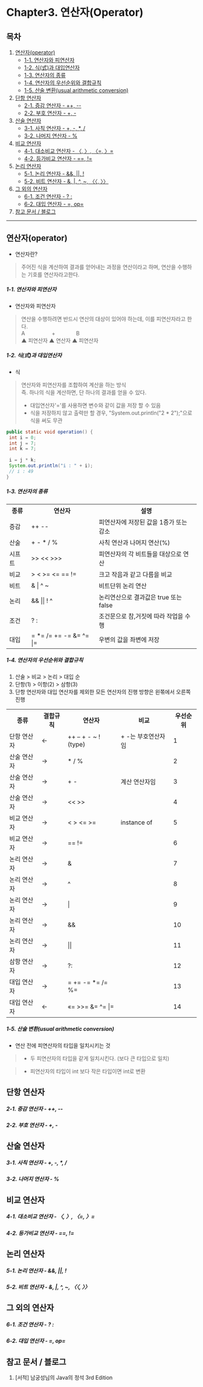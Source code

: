 # Chapter3. 연산자(Operator)

## 목차
1. [연산자(operator)](https://github.com/hongcoding94/java_storage/blob/main/Chapter3.%20%EC%97%B0%EC%82%B0%EC%9E%90(Operator).md#%EC%97%B0%EC%82%B0%EC%9E%90operator "연산자(operator)")
    - [1-1. 연산자와 피연산자](https://github.com/hongcoding94/java_storage/blob/main/Chapter3.%20%EC%97%B0%EC%82%B0%EC%9E%90(Operator).md#1-1-%EC%97%B0%EC%82%B0%EC%9E%90%EC%99%80-%ED%94%BC%EC%97%B0%EC%82%B0%EC%9E%90 "연산자와 피연산자")
    - [1-2. 식(式)과 대입연산자](https://github.com/hongcoding94/java_storage/blob/main/Chapter3.%20%EC%97%B0%EC%82%B0%EC%9E%90(Operator).md#1-2-%EC%8B%9D%E5%BC%8F%EA%B3%BC-%EB%8C%80%EC%9E%85%EC%97%B0%EC%82%B0%EC%9E%90 "식(式)과 대입연산자")
    - [1-3. 연산자의 종류](https://github.com/hongcoding94/java_storage/blob/main/Chapter3.%20%EC%97%B0%EC%82%B0%EC%9E%90(Operator).md#1-3-%EC%97%B0%EC%82%B0%EC%9E%90%EC%9D%98-%EC%A2%85%EB%A5%98 "연산자의 종류")
    - [1-4. 연산자의 우선순위와 결합규칙](https://github.com/hongcoding94/java_storage/blob/main/Chapter3.%20%EC%97%B0%EC%82%B0%EC%9E%90(Operator).md#1-4-%EC%97%B0%EC%82%B0%EC%9E%90%EC%9D%98-%EC%9A%B0%EC%84%A0%EC%88%9C%EC%9C%84%EC%99%80-%EA%B2%B0%ED%95%A9%EA%B7%9C%EC%B9%99 "연산자의 우선순위와 결합규칙")
    - [1-5. 산술 변환(usual arithmetic conversion)](https://github.com/hongcoding94/java_storage/blob/main/Chapter3.%20%EC%97%B0%EC%82%B0%EC%9E%90(Operator).md#1-5-%EC%82%B0%EC%88%A0-%EB%B3%80%ED%99%98usual-arithmetic-conversion "산술 변환(usual arithmetic conversion)")
2. [단항 연산자](https://github.com/hongcoding94/java_storage/blob/main/Chapter3.%20%EC%97%B0%EC%82%B0%EC%9E%90(Operator).md#%EB%8B%A8%ED%95%AD-%EC%97%B0%EC%82%B0%EC%9E%90 "단항 연산자")
    - [2-1. 증감 연산자 - ++, --](https://github.com/hongcoding94/java_storage/blob/main/Chapter3.%20%EC%97%B0%EC%82%B0%EC%9E%90(Operator).md#2-1-%EC%A6%9D%EA%B0%90-%EC%97%B0%EC%82%B0%EC%9E%90------ "증감 연산자 - ++, --")
    - [2-2. 부호 연산자 - +, -](https://github.com/hongcoding94/java_storage/blob/main/Chapter3.%20%EC%97%B0%EC%82%B0%EC%9E%90(Operator).md#2-2-%EB%B6%80%ED%98%B8-%EC%97%B0%EC%82%B0%EC%9E%90----- "부호 연산자 - +, -")
3. [산술 연산자](https://github.com/hongcoding94/java_storage/blob/main/Chapter3.%20%EC%97%B0%EC%82%B0%EC%9E%90(Operator).md#%EC%82%B0%EC%88%A0-%EC%97%B0%EC%82%B0%EC%9E%90 "산술 연산자")
    - [3-1. 사칙 연산자 - +, -, *, /](https://github.com/hongcoding94/java_storage/blob/main/Chapter3.%20%EC%97%B0%EC%82%B0%EC%9E%90(Operator).md#3-1-%EC%82%AC%EC%B9%99-%EC%97%B0%EC%82%B0%EC%9E%90------- "사칙 연산자 - +, -, *, /")
    - [3-2. 나머지 연산자 - %](https://github.com/hongcoding94/java_storage/blob/main/Chapter3.%20%EC%97%B0%EC%82%B0%EC%9E%90(Operator).md#3-2-%EB%82%98%EB%A8%B8%EC%A7%80-%EC%97%B0%EC%82%B0%EC%9E%90--- "나머지 연산자 - %")
4. [비교 연산자](https://github.com/hongcoding94/java_storage/blob/main/Chapter3.%20%EC%97%B0%EC%82%B0%EC%9E%90(Operator).md#%EB%B9%84%EA%B5%90-%EC%97%B0%EC%82%B0%EC%9E%90 "비교 연산자")
    - [4-1. 대소비교 연산자 - 〈, 〉, 〈=, 〉=](https://github.com/hongcoding94/java_storage/blob/main/Chapter3.%20%EC%97%B0%EC%82%B0%EC%9E%90(Operator).md#4-1-%EB%8C%80%EC%86%8C%EB%B9%84%EA%B5%90-%EC%97%B0%EC%82%B0%EC%9E%90------ "대소비교 연산자 - 〈, 〉, 〈=, 〉=")
    - [4-2. 등가비교 연산자 - ==, !=](https://github.com/hongcoding94/java_storage/blob/main/Chapter3.%20%EC%97%B0%EC%82%B0%EC%9E%90(Operator).md#4-2-%EB%93%B1%EA%B0%80%EB%B9%84%EA%B5%90-%EC%97%B0%EC%82%B0%EC%9E%90---- "등가비교 연산자 - ==, !=")
5. [논리 연산자](https://github.com/hongcoding94/java_storage/blob/main/Chapter3.%20%EC%97%B0%EC%82%B0%EC%9E%90(Operator).md#%EB%85%BC%EB%A6%AC-%EC%97%B0%EC%82%B0%EC%9E%90 "논리 연산자")
    - [5-1. 논리 연산자 - &&, ||, !](https://github.com/hongcoding94/java_storage/blob/main/Chapter3.%20%EC%97%B0%EC%82%B0%EC%9E%90(Operator).md#5-1-%EB%85%BC%EB%A6%AC-%EC%97%B0%EC%82%B0%EC%9E%90----- "논리 연산자 - &&, ||, !")
    - [5-2. 비트 연산자 - &, |, ^, ~, 〈〈, 〉〉](https://github.com/hongcoding94/java_storage/blob/main/Chapter3.%20%EC%97%B0%EC%82%B0%EC%9E%90(Operator).md#5-2-%EB%B9%84%ED%8A%B8-%EC%97%B0%EC%82%B0%EC%9E%90-------- "비트 연산자 - &, |, ^, ~, 〈〈, 〉〉")
6. [그 외의 연산자](https://github.com/hongcoding94/java_storage/blob/main/Chapter3.%20%EC%97%B0%EC%82%B0%EC%9E%90(Operator).md#%EA%B7%B8-%EC%99%B8%EC%9D%98-%EC%97%B0%EC%82%B0%EC%9E%90 "그 외의 연산자")
    - [6-1. 조건 연산자 - ? :](https://github.com/hongcoding94/java_storage/blob/main/Chapter3.%20%EC%97%B0%EC%82%B0%EC%9E%90(Operator).md#6-1-%EC%A1%B0%EA%B1%B4-%EC%97%B0%EC%82%B0%EC%9E%90---- "조건 연산자 - ? :")
    - [6-2. 대입 연산자 - =, op=](https://github.com/hongcoding94/java_storage/blob/main/Chapter3.%20%EC%97%B0%EC%82%B0%EC%9E%90(Operator).md#6-2-%EB%8C%80%EC%9E%85-%EC%97%B0%EC%82%B0%EC%9E%90----op "대입 연산자 - =, op=")
7. [참고 문서 / 블로그](https://github.com/hongcoding94/java_storage/blob/main/Chapter3.%20%EC%97%B0%EC%82%B0%EC%9E%90(Operator).md#%EC%B0%B8%EA%B3%A0-%EB%AC%B8%EC%84%9C--%EB%B8%94%EB%A1%9C%EA%B7%B8 "참고 문서 / 블로그")

---

## 연산자(operator)
  
  - 연산자란?
  > 주어진 식을 계산하여 결과를 얻어내는 과정을 연산이라고 하며, 연산을 수행하는 기호를 연산자라고한다.

  ##### 1-1. 연산자와 피연산자
  
  - 연산자와 피연산자
  > 연산을 수행하려면 반드시 연산의 대상이 있어야 하는데, 이를 피연산자라고 한다. <br/>
  > A &nbsp;&nbsp;&nbsp;&nbsp;&nbsp;&nbsp;&nbsp;&nbsp;&nbsp;&nbsp;&nbsp;&nbsp;&nbsp;&nbsp;&nbsp;&nbsp; + &nbsp;&nbsp;&nbsp;&nbsp;&nbsp;&nbsp;&nbsp;&nbsp;&nbsp;&nbsp;&nbsp;&nbsp; B <br/>
  > ▲ 피연산자 ▲ 연산자 ▲ 피연산자
  
  ##### 1-2. 식(式)과 대입연산자
  
  - 식
  > 연산자와 피연산자를 조합하여 계산을 하는 방식 <br/>
  > 즉. 하나의 식을 계산하면, 단 하나의 결과를 얻을 수 있다.
  >  - 대입연산자'='를 사용하면 변수와 같이 값을 저장 할 수 있음
  >  - 식을 저장하지 않고 출력만 할 경우, "System.out.println("2 * 2");"으로 식을 써도 무관
  
  ```java
  public static void operation() {
   int i = 0;
   int j = 7;
   int k = 7;
   
   i = j * k;
   System.out.println("i : " + i);
   // i : 49
  }
  ```
  
  ##### 1-3. 연산자의 종류
  <table>
    <tr>
        <th>종류</th>
        <th>연산자</th>
        <th>설명</th>
    </tr>
    <tr>
        <td>증감</td>
        <td> ++   -- </td>
        <td>피연산자에 저장된 값을 1증가 또는 감소</td>
    </tr>
    <tr>
        <td>산술</td>
        <td> +   -   *   /   % </td>
        <td>사칙 연산과 나머지 연산(%)</td>
    </tr>
    <tr>
        <td>시프트</td>
        <td> >>   <<  >>> </td>
        <td>피연산자의 각 비트들을 대상으로 연산</td>
    </tr>
    <tr>
        <td>비교</td>
        <td> >   <   >=   <=   ==   != </td>
        <td>크고 작음과 같고 다름을 비교</td>
    </tr>
    <tr>
        <td>비트</td>
        <td> &   |   ^   ~ </td>
        <td>비트단위 논리 연산</td>
    </tr>
    <tr>
        <td>논리</td>
        <td> &&   ||   !   ^ </td>
        <td>논리연산으로 결과값은 true 또는 false</td>
    </tr>
    <tr>
        <td>조건</td>
        <td> ? : </td>
        <td>조건문으로 참,거짓에 따라 작업을 수행</td>
    </tr>
    <tr>
        <td>대입</td>
        <td> =   *=   /=   +=   -=   &=   ^=   |= </td>
        <td>우변의 값을 좌변에 저장</td>
    </tr>
  </table>
  
  ##### 1-4. 연산자의 우선순위와 결합규칙
  1. 산술 > 비교 > 논리 > 대입 순
  2. 단항(1) > 이항(2) > 삼항(3)
  3. 단항 연산자와 대입 연산자를 제외한 모든 연산자의 진행 방향은 왼쪾에서 오른쪽 진행

  <table>
    <tr>
        <th>종류</th>
        <th>결합규칙</th>
        <th>연산자</th>
        <th>비교</th>
        <th>우선순위</th>
    </tr>
    <tr>
        <td>단항 연산자</td>
        <td> ← </td>
        <td> ++ – + - ~ ! (type) </td>
        <td> + -는 부호연산자임 </td>
        <td> 1 </td>
    </tr>
    <tr>
        <td>산술 연산자</td>
        <td> → </td>
        <td> * / % </td>
        <td></td>
        <td> 2 </td>
    </tr>
    <tr>
        <td>산술 연산자</td>
        <td> → </td>
        <td> + - </td>
        <td> 계산 연산자임 </td>
        <td> 3 </td>
    </tr>
    <tr>
        <td>산술 연산자</td>
        <td> → </td>
        <td> << >> </td>
        <td></td>
        <td> 4 </td>
    </tr>
    <tr>
        <td>비교 연산자</td>
        <td> → </td>
        <td> < > <= >= </td>
        <td> instance of </td>
        <td> 5 </td>
    </tr>
    <tr>
        <td>비교 연산자</td>
        <td> → </td>
        <td> == != </td>
        <td></td>
        <td> 6 </td>
    </tr>
    <tr>
        <td>논리 연산자</td>
        <td> → </td>
        <td> & </td>
        <td></td>
        <td> 7 </td>
    </tr>
    <tr>
        <td>논리 연산자</td>
        <td> → </td>
        <td> ^ </td>
        <td></td>
        <td> 8 </td>
    </tr>
    <tr>
        <td>논리 연산자</td>
        <td> → </td>
        <td> | </td>
        <td></td>
        <td> 9 </td>
    </tr>
    <tr>
        <td>논리 연산자</td>
        <td> → </td>
        <td> && </td>
        <td></td>
        <td> 10 </td>
    </tr>
    <tr>
        <td>논리 연산자</td>
        <td> → </td>
        <td> || </td>
        <td></td>
        <td> 11 </td>
    </tr>
    <tr>
        <td>삼항 연산자</td>
        <td> → </td>
        <td> ?: </td>
        <td></td>
        <td> 12 </td>
    </tr>
    <tr>
        <td>대입 연산자</td>
        <td> → </td>
        <td> = += -= *= /= %= </td>
        <td></td>
        <td> 13 </td>
    </tr>
    <tr>
        <td>대입 연산자</td>
        <td> ← </td>
        <td> «= >>= &= ^= |= </td>
        <td></td>
        <td> 14 </td>
    </tr>
  </table>  

  ##### 1-5. 산술 변환(usual arithmetic conversion)
  
  - 연산 전에 피연산자의 타입을 일치시키는 것 
  >  - 두 피연산자의 타입을 같게 일치시킨다. (보다 큰 타입으로 일치)

  >  - 피연산자의 타입이 int 보다 작은 타입이면 int로 변환 
  
## 단항 연산자

  ##### 2-1. 증감 연산자 - ++, --
  
  ##### 2-2. 부호 연산자 - +, -
  
## 산술 연산자

  ##### 3-1. 사칙 연산자 - +, -, *, /
  
  ##### 3-2. 나머지 연산자 - %
  
## 비교 연산자

  ##### 4-1. 대소비교 연산자 - 〈, 〉, 〈=, 〉=
  
  ##### 4-2. 등가비교 연산자 - ==, !=
  
## 논리 연산자

  ##### 5-1. 논리 연산자 - &&, ||, !
  
  ##### 5-2. 비트 연산자 - &, |, ^, ~, 〈〈, 〉〉
  
## 그 외의 연산자

  ##### 6-1. 조건 연산자 - ? :
  
  ##### 6-2. 대입 연산자 - =, op=
  
## 참고 문서 / 블로그
  1. [서적] 남궁성님의 Java의 정석 3rd Edition

